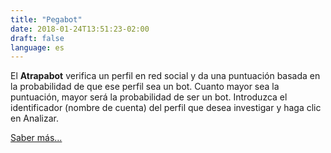 ```yaml
---
title: "Pegabot"
date: 2018-01-24T13:51:23-02:00
draft: false
language: es
---
```



El **Atrapabot** verifica un perfil en red social y da una puntuación basada en la probabilidad de que ese perfil sea un bot. Cuanto mayor sea la puntuación, mayor será la probabilidad de ser un bot. Introduzca el identificador (nombre de cuenta) del perfil que desea investigar y haga clic en Analizar.

[Saber más...](/faq/)
